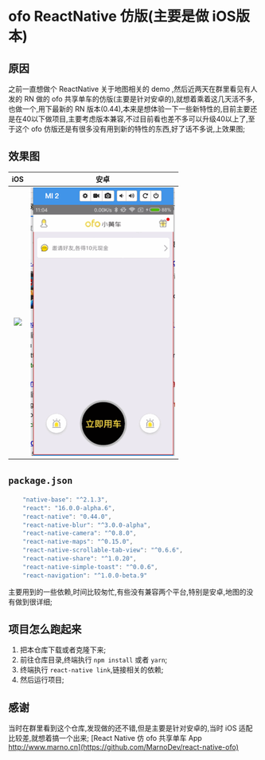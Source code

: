 # ofo ReactNative 仿版(主要是做 iOS版本)

## 原因

之前一直想做个 ReactNative 关于地图相关的 demo ,然后近两天在群里看见有人发的 RN 做的 ofo 共享单车的仿版(主要是针对安卓的),就想着乘着这几天活不多,也做一个,用下最新的 RN 版本(0.44),本来是想体验一下一些新特性的,目前主要还是在40以下做项目,主要考虑版本兼容,不过目前看也差不多可以升级40以上了,至于这个 ofo 仿版还是有很多没有用到新的特性的东西,好了话不多说,上效果图;

## 效果图
|iOS|安卓|
|:--:|:--:|
|![](./ios.gif)|![](./az.gif)|


## `package.json`

```js
    "native-base": "^2.1.3",
    "react": "16.0.0-alpha.6",
    "react-native": "0.44.0",
    "react-native-blur": "^3.0.0-alpha",
    "react-native-camera": "^0.8.0",
    "react-native-maps": "^0.15.0",
    "react-native-scrollable-tab-view": "^0.6.6",
    "react-native-share": "^1.0.20",
    "react-native-simple-toast": "^0.0.6",
    "react-navigation": "^1.0.0-beta.9"
```

主要用到的一些依赖,时间比较匆忙,有些没有兼容两个平台,特别是安卓,地图的没有做到很详细;

## 项目怎么跑起来

1. 把本仓库下载或者克隆下来;
2. 前往仓库目录,终端执行 `npm install` 或者 `yarn`;
3. 终端执行 `react-native link`,链接相关的依赖;
4. 然后运行项目;

## 感谢

当时在群里看到这个仓库,发现做的还不错,但是主要是针对安卓的,当时 iOS 适配比较差,就想着搞一个出来;
[React Native 仿 ofo 共享单车 App http://www.marno.cn](https://github.com/MarnoDev/react-native-ofo)
